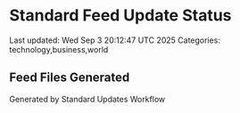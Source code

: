 # Standard Feed Update Status
Last updated: Wed Sep  3 20:12:47 UTC 2025
Categories: technology,business,world

## Feed Files Generated

Generated by Standard Updates Workflow
